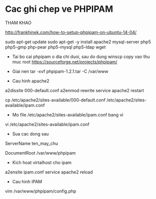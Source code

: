 # Cac ghi chep ve PHPIPAM


THAM KHAO

http://frankhinek.com/how-to-setup-phpipam-on-ubuntu-14-04/

sudo apt-get update
sudo apt-get -y install apache2 mysql-server php5 php5-gmp php-pear php5-mysql php5-ldap wget

- Tai bo cai phpipam o dia chi duoi, sau do dung winscp copy vao thu muc root
https://sourceforge.net/projects/phpipam/

- Giai nen 
tar -xvf phpipam-1.2.1.tar -C /var/www


- Cau hinh apache2

a2dissite 000-default.conf
a2enmod rewrite
service apache2 restart

cp /etc/apache2/sites-available/000-default.conf /etc/apache2/sites-available/ipam.conf

- Mo file /etc/apache2/sites-available/ipam.conf bang vi

vi /etc/apache2/sites-available/ipam.conf

- Sua cac dong sau

ServerName ten_may_chu

DocumentRoot /var/www/phpipam

- Kich hoat virtalhost cho ipam

a2ensite ipam.conf
service apache2 reload

- Cau hinh IPAM

vim /var/www/phpipam/config.php


